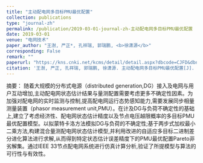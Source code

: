 ```yaml
---
title: "主动配电网多目标PMU最优配置"
collection: publications
type: "journal-zh"
permalink: /publication/2019-03-01-journal-zh-主动配电网多目标PMU最优配置
date: 2019-03-01
venue: "电网技术"
paper_author: "王澍, 严正*, 孔祥瑞, 郭瑞鹏, <b>徐潇源</b>"
corresponding: False
remark: ""
paperurl: "https://kns.cnki.net/kcms/detail/detail.aspx?dbcode=CJFD&dbname=CJFDLAST2019&filename=DWJS201903011&uniplatform=NZKPT&v=tbyfQklIGMagoTH8KsBtymiNKItA8H3gczZRk82waXjDe5vYq08BXd03N23JJYvX"
citation: '王澍, 严正, 孔祥瑞, 郭瑞鹏, 徐潇源. 主动配电网多目标PMU最优配置[J]. 电网技术, 2019, 43(03): 91-98.'
---
```


摘要：
随着大规模的分布式电源（distributed generation,DG）接入及电网与用户互动增加,主动配电网状态估计结果与量测配置需要考虑更多不确定性因素。为加强对配电网的实时监测与控制,提高配电网运行态势感知能力,需要发展同步相量测量装置（phasor measurement unit,PMU）。在计及DG与负荷不确定性的基础上,建立了考虑经济性、配电网状态估计精度以及节点电压越限概率的多目标PMU最优配置模型。以拟蒙特卡洛方法模拟DG与负荷的不确定性;基于两步式加权最小二乘方法,构建混合量测配电网状态估计模型,并利用改进的自适应多目标二进制差分进化算法进行求解,从而得到特定状态估计误差精度下的PMU最优配置Pareto非劣解集。通过IEEE 33节点配电网系统进行仿真计算分析,验证了所提模型与算法的可行性与有效性。 